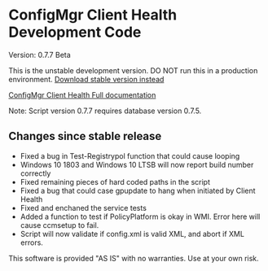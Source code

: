 # ConfigMgr Client Health Development Code

Version: 0.7.7 Beta

This is the unstable development version. DO NOT run this in a production environment.
[Download stable version instead](https://gallery.technet.microsoft.com/ConfigMgr-Client-Health-ccd00bd7)

[ConfigMgr Client Health Full documentation](https://www.andersrodland.com/configmgr-client-health/)

Note: Script version 0.7.7 requires database version 0.7.5.

## Changes since stable release

* Fixed a bug in Test-Registrypol function that could cause looping
* Windows 10 1803 and Windows 10 LTSB will now report build number correctly
* Fixed remaining pieces of hard coded paths in the script
* Fixed a bug that could case gpupdate to hang when initiated by Client Health
* Fixed and enchaned the service tests
* Added a function to test if PolicyPlatform is okay in WMI. Error here will cause ccmsetup to fail.
* Script will now validate if config.xml is valid XML, and abort if XML errors.

This software is provided "AS IS" with no warranties. Use at your own risk.